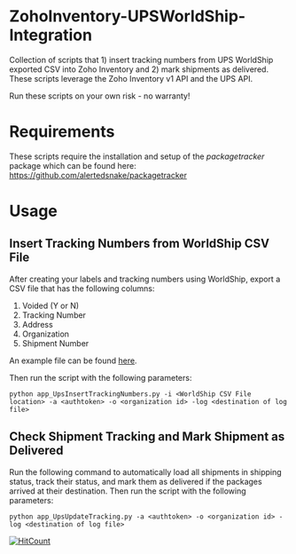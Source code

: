 # ZohoInventory-UPSWorldShip-Integration
Collection of scripts that 1) insert tracking numbers from UPS WorldShip exported CSV into Zoho Inventory and 2) mark shipments as delivered. These scripts leverage the Zoho Inventory v1 API and the UPS API.

Run these scripts on your own risk - no warranty!

# Requirements
These scripts require the installation and setup of the *packagetracker* package which can be found here: https://github.com/alertedsnake/packagetracker

# Usage
## Insert Tracking Numbers from WorldShip CSV File
After creating your labels and tracking numbers using WorldShip, export a CSV file that has the following columns:
1. Voided (Y or N)
2. Tracking Number
3. Address
4. Organization
5. Shipment Number

An example file can be found [here](https://github.com/Julian-Theis/ZohoInventory-UPSWorldShip-Integration/blob/master/files/UPS_WorldShip_Export.csv).

Then run the script with the following parameters:
```
python app_UpsInsertTrackingNumbers.py -i <WorldShip CSV File location> -a <authtoken> -o <organization id> -log <destination of log file>
```

## Check Shipment Tracking and Mark Shipment as Delivered
Run the following command to automatically load all shipments in shipping status, track their status, and mark them as delivered if the packages arrived at their destination.
Then run the script with the following parameters:
```
python app_UpsUpdateTracking.py -a <authtoken> -o <organization id> -log <destination of log file>
```

[![HitCount](http://hits.dwyl.io/Julian-Theis/ZohoInventory-UPSWorldShip-Integration.svg)](http://hits.dwyl.io/Julian-Theis/ZohoInventory-UPSWorldShip-Integration)
